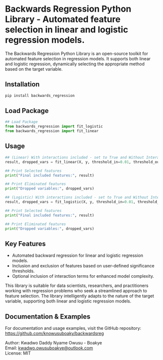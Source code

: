 # Backwards Regression Python Library - Automated feature selection in linear and logistic regression models.

The Backwards Regression Python Library is an open-source toolkit for automated feature selection in regression models. It supports both linear and logistic regression, dynamically selecting the appropriate method based on the target variable.

## Installation
```python
pip install backwards_regression
```

## Load Package
```python
## Load Package
from backwards_regression import fit_logistic
from backwards_regression import fit_linear
```

## Usage
```python
## (Linear) With interactions included - set to True and Without Interactions included - set to False
result, dropped_vars = fit_linear(X, y, threshold_in=0.01, threshold_out=0.05, include_interactions=True, verbose=True)

## Print Selected features
print("Final included features:", result)

## Print Eliminated features
print("Dropped variables:", dropped_vars)
```
```python
## (Logistic) With interactions included - set to True and Without Interactions included - set to False
result, dropped_vars = fit_logistic(X, y, threshold_in=0.01, threshold_out=0.05, include_interactions=True, verbose=True)

## Print Selected features
print("Final included features:", result)

## Print Eliminated features
print("Dropped variables:", dropped_vars)
```

## Key Features
- Automated backward regression for linear and logistic regression models.
- Inclusion and exclusion of features based on user-defined significance thresholds.
- Optional inclusion of interaction terms for enhanced model complexity.

This library is suitable for data scientists, researchers, and practitioners working with regression problems who seek a streamlined approach to feature selection. The library intelligently adapts to the nature of the target variable, supporting both linear and logistic regression models.

## Documentation & Examples
For documentation and usage examples, visit the GitHub repository: https://github.com/knowusuboaky/backwardsreg

Author: Kwadwo Daddy Nyame Owusu - Boakye\
Email: kwadwo.owusuboakye@outlook.com\
License: MIT

